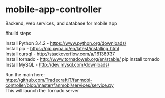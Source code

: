 # mobile-app-controller
Backend, web services, and database for mobile app


#build steps

Install Python 3.4.2 - https://www.python.org/downloads/  
Install pip - https://pip.pypa.io/en/latest/installing.html  
Install oursql - http://stackoverflow.com/a/16136937  
Install tornado - http://www.tornadoweb.org/en/stable/    pip install tornado  
Install MySQL - http://dev.mysql.com/downloads/  

Run the main here:   
  https://github.com/TradecraftIT/fanmobi-controller/blob/master/fanmobi/services/service.py  
This will launch the Tornado server
